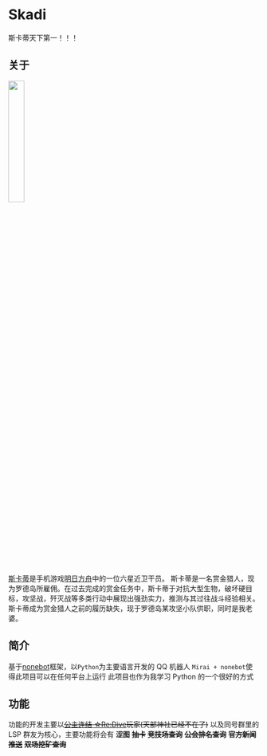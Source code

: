 # Skadi

斯卡蒂天下第一！！！

## 关于

<img src="https://img.moegirl.org.cn/common/2/22/Skadi_200813.jpg" width="25%">

[斯卡蒂](https://zh.moegirl.org.cn/%E6%98%8E%E6%97%A5%E6%96%B9%E8%88%9F:%E6%96%AF%E5%8D%A1%E8%92%82)是手机游戏[明日方舟](https://ak.hypergryph.com)中的一位六星近卫干员。
斯卡蒂是一名赏金猎人，现为罗德岛所雇佣。在过去完成的赏金任务中，斯卡蒂于对抗大型生物，破坏硬目标，攻坚战，歼灭战等多类行动中展现出强劲实力，推测与其过往战斗经验相关。斯卡蒂成为赏金猎人之前的履历缺失，现于罗德岛某攻坚小队供职，同时是我老婆。

## 简介

基于[nonebot](https://github.com/nonebot/nonebot)框架，以`Python`为主要语言开发的 QQ 机器人
`Mirai + nonebot`使得此项目可以在任何平台上运行
此项目也作为我学习 Python 的一个很好的方式

## 功能

功能的开发主要以~~[公主连结 ☆Re:Dive](https://game.bilibili.com/pcr/pinzhuan/)玩家(天部神社已经不在了)~~
以及同号群里的 LSP 群友为核心，主要功能将会有
**涩图**
~~**抽卡**~~
~~**竞技场查询**~~
~~**公会排名查询**~~
~~**官方新闻推送**~~
~~**双场挖矿查询**~~
